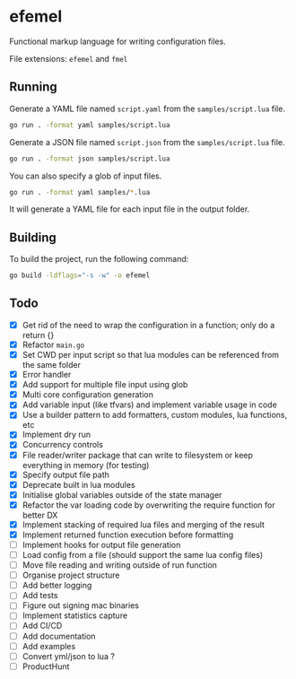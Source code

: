 # efemel

Functional markup language for writing configuration files.

File extensions: `efemel` and `fmel`

## Running

Generate a YAML file named `script.yaml` from the `samples/script.lua` file.

```bash
go run . -format yaml samples/script.lua
```

Generate a JSON file named `script.json` from the `samples/script.lua` file.

```bash
go run . -format json samples/script.lua
```

You can also specify a glob of input files.

```bash
go run . -format yaml samples/*.lua
```

It will generate a YAML file for each input file in the output folder.

## Building

To build the project, run the following command:

```bash
go build -ldflags="-s -w" -o efemel
```

## Todo

- [x] Get rid of the need to wrap the configuration in a function; only do a return {}
- [x] Refactor `main.go`
- [x] Set CWD per input script so that lua modules can be referenced from the same folder
- [x] Error handler
- [x] Add support for multiple file input using glob
- [x] Multi core configuration generation
- [x] Add variable input (like tfvars) and implement variable usage in code
- [x] Use a builder pattern to add formatters, custom modules, lua functions, etc
- [x] Implement dry run
- [x] Concurrency controls
- [x] File reader/writer package that can write to filesystem or keep everything in memory (for testing)
- [x] Specify output file path
- [x] Deprecate built in lua modules
- [x] Initialise global variables outside of the state manager
- [x] Refactor the var loading code by overwriting the require function for better DX
- [x] Implement stacking of required lua files and merging of the result
- [x] Implement returned function execution before formatting
- [ ] Implement hooks for output file generation
- [ ] Load config from a file (should support the same lua config files)
- [ ] Move file reading and writing outside of run function
- [ ] Organise project structure
- [ ] Add better logging
- [ ] Add tests
- [ ] Figure out signing mac binaries
- [ ] Implement statistics capture
- [ ] Add CI/CD
- [ ] Add documentation
- [ ] Add examples
- [ ] Convert yml/json to lua ?
- [ ] ProductHunt
